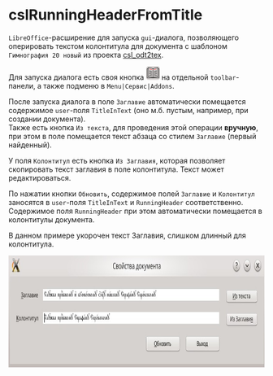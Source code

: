# cslRunningHeaderFromTitle

`LibreOffice`-расширение для запуска `gui`-диалога, позволяющего оперировать текстом колонтитула для документа с шаблоном `Гимнография 20 новый` из проекта [csl_odt2tex](https://github.com/EliseyP/csl_odt2tex).

Для запуска диалога есть своя кнопка ![](images/runnheader_16.png) на отдельной `toolbar`-панели, а также подменю в `Menu|Сервис|Addons`.

После запуска диалога в поле `Заглавие` автоматически помещается содержимое `user`-поля `TitleInText` (оно м.б. пустым, например, при создании документа).  
Также есть кнопка `Из текста`, для проведения этой операции **вручную**, при этом в поле помещается текст абзаца со стилем `Заглавие` (первый найденный).

У поля `Колонтитул` есть кнопка `Из Заглавия`, которая позволяет скопировать текст заглавия в поле колонтитула. Текст может редактироваться.

По нажатии кнопки `Обновить`, содержимое полей `Заглавие` и `Колонтитул` заносятся в `user`-поля `TitleInText` и `RunningHeader` соответственно. Содержимое поля `RunningHeader` при этом автоматически помещается в колонтитулы документа.

В данном примере укорочен текст Заглавия, слишком длинный для колонтитула.

<img src="images/example.jpeg" width="800" height="220">



